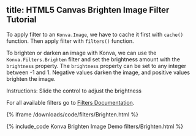 title: HTML5 Canvas Brighten Image Filter Tutorial
---

To apply filter to an `Konva.Image`, we have to cache it first with `cache()`
function. Then apply filter with `filters()` function.

To brighten or darken an image with Konva, we can use the `Konva.Filters.Brighten`
filter and set the brightness amount with the `brightness` property.
The `brightness` property can be set to any integer between -1 and 1.
Negative values darken the image, and positive values brighten the image.

Instructions: Slide the control to adjust the brightness

For all available filters go to [Filters Documentation](/api/Konva.Filters.html).

{% iframe /downloads/code/filters/Brighten.html %}

{% include_code Konva Brighten Image Demo filters/Brighten.html %}